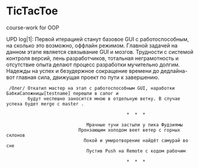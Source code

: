 # TicTacToe
course-work for OOP

UPD log|1|: Первой итерацией станут базовое GUI с работоспособным, на сколько это возможно, оффлайн режимом.
            Главной задачей на данном этапе является связывание GUI и мозгов. Трудности с системой контроля 
            версий, лень разработчиков, тотальная неграмотность и отсутствие опыта делают процесс разработки 
            мучительно долгим. Надежды на успех и безудержное сокращение времени до дедлайна- вот главная сила,
            движущая проект по пути к завершению. 
     
     /Олег/ Откатил мастер на этап с работоспособным GUI, наработки БабкиСапожницы[testname] перешли в сапог и 
            будут неспешно заносится мною в отдельную ветку. В случае успеха будет merge с master . 
                 
                                                 *  *  *
                                                 
                                  Мрачные тучи застыли у пика Фудзиямы
                               Пронзающим холодом веет ветер с горных склонов
                                 Покой и умиротворение найдёт самурай во сне
                                  Пустив Push на Remote с кодом рабочим
                                  
                                                 *  *  *
                                                 
                                                 
